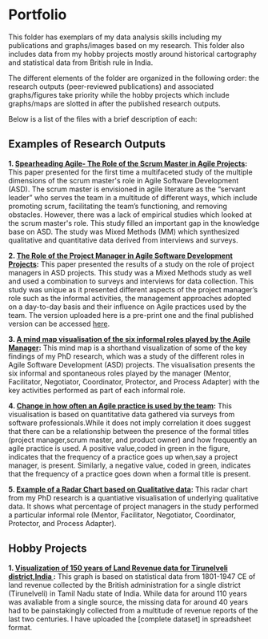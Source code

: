 # Portfolio
This folder has exemplars of my data analysis skills including my publications and graphs/images based on my research. This folder also includes data from my hobby projects mostly around historical cartography and statistical data from British rule in India.

The different elements of the folder are organized in the following order: the research outputs (peer-reviewed publications) and associated graphs/figures take priority while the hobby projects which include graphs/maps are slotted in after the published research outputs.

Below is a list of the files with a brief description of each:

## Examples of Research Outputs

**1. [Spearheading Agile- The Role of the Scrum Master in Agile Projects](https://github.com/yyshastri/Portfolio/blob/6d3b3fc4033fda59dcbf93391c15e48dc9b51b86/Spearheading%20agile%20the%20role%20of%20the%20scrum%20master%20in%20Agile%20Projects.pdf):** This paper presented for the first time a multifaceted study of the multiple dimensions of the scrum master's role in Agile Software Development (ASD). The scrum master is envisioned in agile literature as the “servant leader” who serves the team in a multitude of different ways, which include promoting scrum, facilitating the team’s functioning, and removing obstacles. However, there was a lack of empirical studies which looked at the scrum master's role. This study filled an important gap in the knowledge base on ASD. The study was Mixed Methods (MM) which synthesized qualitative and quantitative data derived from interviews and surveys.

**2. [The Role of the Project Manager in Agile Software Development Projects](https://github.com/yyshastri/Portfolio/blob/b04dc9dbe402a26f807232bff6e1ffa8bbc1eae4/The%20Role%20of%20the%20Project%20Manager%20in%20Agile%20Software%20Development%20Projects.pdf):** This paper presented the results of a study on the role of project managers in ASD projects. This study was a Mixed Methods study as well and used a combination to surveys and interviews for data collection. This study was unique as it presented different aspects of the project manager’s role such as the informal activities, the management approaches adopted on a day-to-day basis and their influence on Agile practices used by the team. The version uploaded here is a pre-print one and the final published version can be accessed [here](https://doi.org/10.1016/j.jss.2020.110871).

**3. [A mind map visualisation of the six informal roles played by the Agile Manager](https://github.com/yyshastri/Portfolio/blob/04048a41416b81cf243036f10287391429f86587/Mindmap%20of%20roles%20of%20agile%20manager.png):** This mind map is a shorthand visualization of some of the key findings of my PhD research, which was a study of the different roles in Agile Software Development (ASD) projects. The visualisation presents the six informal and spontaneous roles played by the manager (Mentor, Facilitator, Negotiator, Coordinator, Protector, and Process Adapter) with the key activities performed as part of each informal role.

**4. [Change in how often an Agile practice is used by the team](https://github.com/yyshastri/Portfolio/blob/04048a41416b81cf243036f10287391429f86587/Change_in_frequency_of_agile_practice.png):** This visualisation is based on quantitative data gathered via surveys from software professionals.While it does not imply correlation it does suggest that there can be a relationship between the presence of the formal titles (project manager,scrum master, and product owner) and how frequently an agile practice is used. A positive  value,coded in green in the figure, indicates that the frequency of a practice goes up when,say a project manager, is present. Similarly, a negative value, coded in green, indicates that the frequency of a practice goes down when a formal title is present.

**5. [Example of a Radar Chart based on Qualitative data](https://github.com/yyshastri/Portfolio/blob/2e63b5e9dc9c8276b04c0f522e25f70347a44673/Radar_chart_project_manager_informal_roles_agile.JPG):** This radar chart from my PhD research is a quantiative visualisation of underlying qualitative data. It shows what percentage of project managers in the study performed a particular informal role (Mentor, Facilitator, Negotiator, Coordinator, Protector, and Process Adapter). 

## Hobby Projects
**1. [Visualization of 150 years of Land Revenue data for Tirunelveli district,India ]():** This graph is based on statistical data from 1801-1947 CE of land revenue collected by the British administration for a single district (Tirunelveli) in Tamil Nadu state of India. While data for around 110 years was avaliable from a single source, the missing data for around 40 years had to be painstakingly collected from a multitude of revenue reports of the last two centuries. I have uploaded the [complete dataset] in spreadsheet format.
